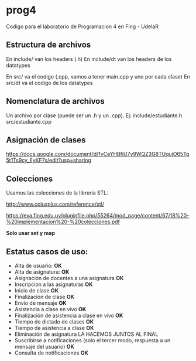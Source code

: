 # prog4
Codigo para el laboratorio de Programacion 4 en Fing - UdelaR

## Estructura de archivos

En include/ van los headers (.h)
En include/dt van los headers de los datatypes

En src/ va el codigo (.cpp, vamos a tener main.cpp y uno por cada clase)
En src/dt va el codigo de los datatypes

## Nomenclatura de archivos 

Un archivo por clase (puede ser un .h y un .cpp). Ej: include/estudiante.h src/estudiante.cpp

## Asignación de clases
https://docs.google.com/document/d/1vCeYHBfiU7y9WQZ3G8TUqujO65Tg5t1Ts9cy_EyKF7s/edit?usp=sharing

## Colecciones
Usamos las colecciones de la libreria STL: 

http://www.cplusplus.com/reference/stl/

https://eva.fing.edu.uy/pluginfile.php/55264/mod_page/content/67/18%20-%20implementacion%20-%20colecciones.pdf

**Solo usar set y map**

## Estatus casos de uso:
- Alta de usuario: **OK**
- Alta de asignatura: **OK**
- Asignación de docentes a una asignatura **OK**
- Inscripción a las asignaturas **OK**
- Inicio de clase **OK**
- Finalización de clase **OK**
- Envío de mensaje **OK** 
- Asistencia a clase en vivo **OK**
- Finalización de asistencia a clase en vivo **OK**
- Tiempo de dictado de clases **OK**
- Tiempo de asistencia a clase **OK**
- Eliminación de asignatura LA HACEMOS JUNTOS AL FINAL
- Suscribirse a notificaciones (solo el tercer modo, respuesta a un mensaje del usuario) **OK**
- Consulta de notificaciones **OK**

